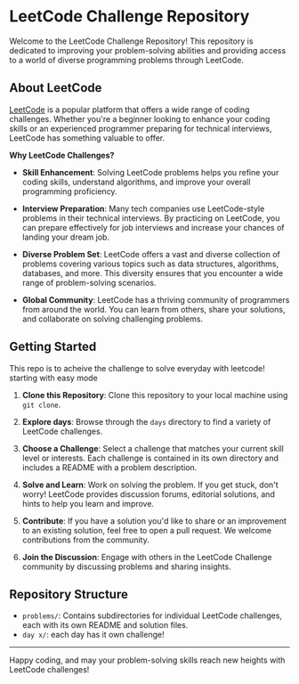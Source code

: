 # LeetCode Challenge Repository

Welcome to the LeetCode Challenge Repository! This repository is dedicated to improving your problem-solving abilities and providing access to a world of diverse programming problems through LeetCode.

## About LeetCode

[LeetCode](https://leetcode.com/) is a popular platform that offers a wide range of coding challenges. Whether you're a beginner looking to enhance your coding skills or an experienced programmer preparing for technical interviews, LeetCode has something valuable to offer.

**Why LeetCode Challenges?**

- **Skill Enhancement**: Solving LeetCode problems helps you refine your coding skills, understand algorithms, and improve your overall programming proficiency.

- **Interview Preparation**: Many tech companies use LeetCode-style problems in their technical interviews. By practicing on LeetCode, you can prepare effectively for job interviews and increase your chances of landing your dream job.

- **Diverse Problem Set**: LeetCode offers a vast and diverse collection of problems covering various topics such as data structures, algorithms, databases, and more. This diversity ensures that you encounter a wide range of problem-solving scenarios.

- **Global Community**: LeetCode has a thriving community of programmers from around the world. You can learn from others, share your solutions, and collaborate on solving challenging problems.

## Getting Started

This repo is to acheive the challenge to solve everyday with leetcode! starting with easy mode 

1. **Clone this Repository**: Clone this repository to your local machine using `git clone`.

2. **Explore days**: Browse through the `days` directory to find a variety of LeetCode challenges.

3. **Choose a Challenge**: Select a challenge that matches your current skill level or interests. Each challenge is contained in its own directory and includes a README with a problem description.

4. **Solve and Learn**: Work on solving the problem. If you get stuck, don't worry! LeetCode provides discussion forums, editorial solutions, and hints to help you learn and improve.

5. **Contribute**: If you have a solution you'd like to share or an improvement to an existing solution, feel free to open a pull request. We welcome contributions from the community.

6. **Join the Discussion**: Engage with others in the LeetCode Challenge community by discussing problems and sharing insights.

## Repository Structure

- `problems/`: Contains subdirectories for individual LeetCode challenges, each with its own README and solution files.
- `day x/`: each day has it own challenge! 


---

Happy coding, and may your problem-solving skills reach new heights with LeetCode challenges!

